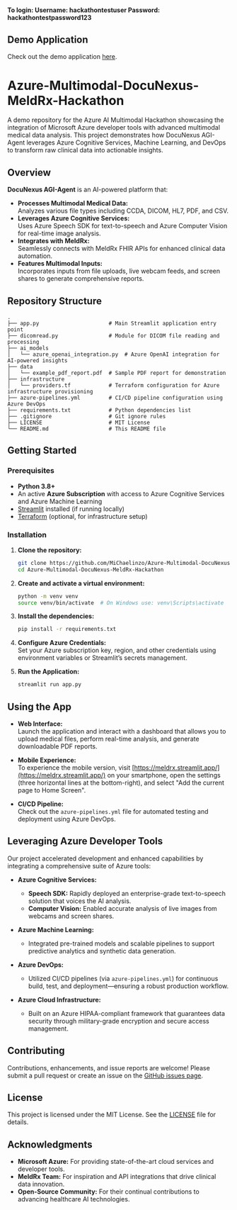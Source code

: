 #### To login: Username: hackathontestuser Password: hackathontestpassword123

## Demo Application

Check out the demo application [here](https://meldrx.streamlit.app/).

# Azure-Multimodal-DocuNexus-MeldRx-Hackathon

A demo repository for the Azure AI Multimodal Hackathon showcasing the integration of Microsoft Azure developer tools with advanced multimodal medical data analysis. This project demonstrates how DocuNexus AGI-Agent leverages Azure Cognitive Services, Machine Learning, and DevOps to transform raw clinical data into actionable insights.

## Overview

**DocuNexus AGI-Agent** is an AI-powered platform that:
- **Processes Multimodal Medical Data:**  
  Analyzes various file types including CCDA, DICOM, HL7, PDF, and CSV.
- **Leverages Azure Cognitive Services:**  
  Uses Azure Speech SDK for text-to-speech and Azure Computer Vision for real-time image analysis.
- **Integrates with MeldRx:**  
  Seamlessly connects with MeldRx FHIR APIs for enhanced clinical data automation.
- **Features Multimodal Inputs:**  
  Incorporates inputs from file uploads, live webcam feeds, and screen shares to generate comprehensive reports.

## Repository Structure

```
.
├── app.py                      # Main Streamlit application entry point
├── dicomread.py                # Module for DICOM file reading and processing
├── ai_models
│   └── azure_openai_integration.py  # Azure OpenAI integration for AI-powered insights
├── data
│   └── example_pdf_report.pdf  # Sample PDF report for demonstration
├── infrastructure
│   └── providers.tf            # Terraform configuration for Azure infrastructure provisioning
├── azure-pipelines.yml         # CI/CD pipeline configuration using Azure DevOps
├── requirements.txt            # Python dependencies list
├── .gitignore                  # Git ignore rules
├── LICENSE                     # MIT License
└── README.md                   # This README file
```

## Getting Started

### Prerequisites

- **Python 3.8+**  
- An active **Azure Subscription** with access to Azure Cognitive Services and Azure Machine Learning  
- [Streamlit](https://streamlit.io/) installed (if running locally)  
- [Terraform](https://www.terraform.io/) (optional, for infrastructure setup)  

### Installation

1. **Clone the repository:**

    ```bash
    git clone https://github.com/MiChaelinzo/Azure-Multimodal-DocuNexus-MeldRx-Hackathon.git
    cd Azure-Multimodal-DocuNexus-MeldRx-Hackathon
    ```

2. **Create and activate a virtual environment:**

    ```bash
    python -m venv venv
    source venv/bin/activate  # On Windows use: venv\Scripts\activate
    ```

3. **Install the dependencies:**

    ```bash
    pip install -r requirements.txt
    ```

4. **Configure Azure Credentials:**  
   Set your Azure subscription key, region, and other credentials using environment variables or Streamlit’s secrets management.

5. **Run the Application:**

    ```bash
    streamlit run app.py
    ```

## Using the App

- **Web Interface:**  
  Launch the application and interact with a dashboard that allows you to upload medical files, perform real-time analysis, and generate downloadable PDF reports.
  
- **Mobile Experience:**  
  To experience the mobile version, visit [https://meldrx.streamlit.app/](https://meldrx.streamlit.app/) on your smartphone, open the settings (three horizontal lines at the bottom-right), and select "Add the current page to Home Screen".

- **CI/CD Pipeline:**  
  Check out the `azure-pipelines.yml` file for automated testing and deployment using Azure DevOps.

## Leveraging Azure Developer Tools

Our project accelerated development and enhanced capabilities by integrating a comprehensive suite of Azure tools:

- **Azure Cognitive Services:**
  - **Speech SDK:** Rapidly deployed an enterprise-grade text-to-speech solution that voices the AI analysis.
  - **Computer Vision:** Enabled accurate analysis of live images from webcams and screen shares.

- **Azure Machine Learning:**
  - Integrated pre-trained models and scalable pipelines to support predictive analytics and synthetic data generation.

- **Azure DevOps:**
  - Utilized CI/CD pipelines (via `azure-pipelines.yml`) for continuous build, test, and deployment—ensuring a robust production workflow.

- **Azure Cloud Infrastructure:**
  - Built on an Azure HIPAA-compliant framework that guarantees data security through military-grade encryption and secure access management.

## Contributing

Contributions, enhancements, and issue reports are welcome! Please submit a pull request or create an issue on the [GitHub issues page](https://github.com/MiChaelinzo/Azure-Multimodal-DocuNexus-MeldRx-Hackathon/issues).

## License

This project is licensed under the MIT License. See the [LICENSE](LICENSE) file for details.

## Acknowledgments

- **Microsoft Azure:** For providing state-of-the-art cloud services and developer tools.
- **MeldRx Team:** For inspiration and API integrations that drive clinical data innovation.
- **Open-Source Community:** For their continual contributions to advancing healthcare AI technologies.

```

